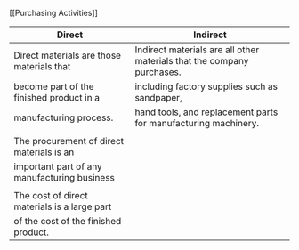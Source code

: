 
[[Purchasing Activities]]

| Direct                                       | Indirect                                                               |
| -------------------------------------------- | ---------------------------------------------------------------------- |
| Direct materials are those materials that    | Indirect materials are all other materials that the company purchases. |
| become part of the finished product in a     | including factory supplies such as sandpaper,                          |
| manufacturing process.                       |  hand tools, and replacement parts for manufacturing machinery.                                           |
|                                              |                                                                        |
| The procurement of direct materials is an    |                                                                        |
| important part of any manufacturing business |                                                                        |
|                                              |                                                                        |
| The cost of direct materials is a large part |                                                                        |
| of the cost of the finished product.         |                                                                        |                 |                                                                        |
